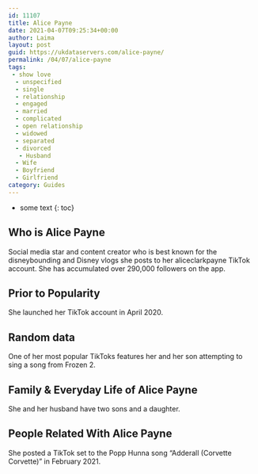 ```yaml
---
id: 11107
title: Alice Payne
date: 2021-04-07T09:25:34+00:00
author: Laima
layout: post
guid: https://ukdataservers.com/alice-payne/
permalink: /04/07/alice-payne
tags:
 - show love
  - unspecified
  - single
  - relationship
  - engaged
  - married
  - complicated
  - open relationship
  - widowed
  - separated
  - divorced
   - Husband
  - Wife
  - Boyfriend
  - Girlfriend
category: Guides
---
```


* some text
{: toc}


## Who is Alice Payne
                  
                  
                  
Social media star and content creator who is best known for the disneybounding and Disney vlogs she posts to her aliceclarkpayne TikTok account. She has accumulated over 290,000 followers on the app.
                  
              
            
              
            
                
                
                
## Prior to Popularity
                  
                  
                  
She launched her TikTok account in April 2020. 
                  
              
            
              
            
                
                
                
## Random data
                  
                  
                  
One of her most popular TikToks features her and her son attempting to sing a song from Frozen 2. 
                  
              
            
              
            
                
                
                
## Family & Everyday Life of Alice Payne
                  
                  
                  
She and her husband have two sons and a daughter.
                  
              
            
              
            
                
                
                
## People Related With Alice Payne
                  
                  
                  
She posted a TikTok set to the Popp Hunna song &#8220;Adderall (Corvette Corvette)&#8221; in February 2021. 
                  
              
            
              
            
                
              
            
              
              
            
            
              
            
          
          
          